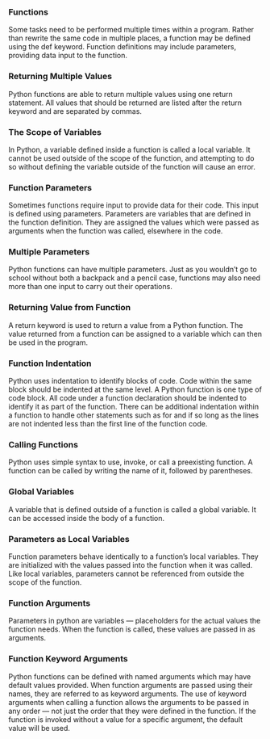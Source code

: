 ### Functions
Some tasks need to be performed multiple times within a program. 
Rather than rewrite the same code in multiple places, a function may be defined using the def keyword. 
Function definitions may include parameters, providing data input to the function.

### Returning Multiple Values
Python functions are able to return multiple values using one return statement. 
All values that should be returned are listed after the return keyword and are separated by commas.

### The Scope of Variables
In Python, a variable defined inside a function is called a local variable. 
It cannot be used outside of the scope of the function, and attempting to do so without defining the variable outside of the function will cause an error.

### Function Parameters
Sometimes functions require input to provide data for their code. 
This input is defined using parameters.
Parameters are variables that are defined in the function definition. 
They are assigned the values which were passed as arguments when the function was called, elsewhere in the code.

### Multiple Parameters
Python functions can have multiple parameters. 
Just as you wouldn’t go to school without both a backpack and a pencil case, functions may also need more than one input to carry out their operations.

### Returning Value from Function
A return keyword is used to return a value from a Python function. 
The value returned from a function can be assigned to a variable which can then be used in the program.

### Function Indentation
Python uses indentation to identify blocks of code. Code within the same block should be indented at the same level. 
A Python function is one type of code block. All code under a function declaration should be indented to identify it as part of the function. 
There can be additional indentation within a function to handle other statements such as for and if so long as the lines are not indented less than the first line of the function code.

### Calling Functions
Python uses simple syntax to use, invoke, or call a preexisting function. A function can be called by writing the name of it, followed by parentheses.

### Global Variables
A variable that is defined outside of a function is called a global variable. It can be accessed inside the body of a function.

### Parameters as Local Variables
Function parameters behave identically to a function’s local variables. They are initialized with the values passed into the function when it was called.
Like local variables, parameters cannot be referenced from outside the scope of the function.

### Function Arguments
Parameters in python are variables — placeholders for the actual values the function needs. When the function is called, these values are passed in as arguments.

### Function Keyword Arguments
Python functions can be defined with named arguments which may have default values provided. When function arguments are passed using their names, they are referred to as keyword arguments. The use of keyword arguments when calling a function allows the arguments to be passed in any order — not just the order that they were defined in the function. If the function is invoked without a value for a specific argument, the default value will be used.
